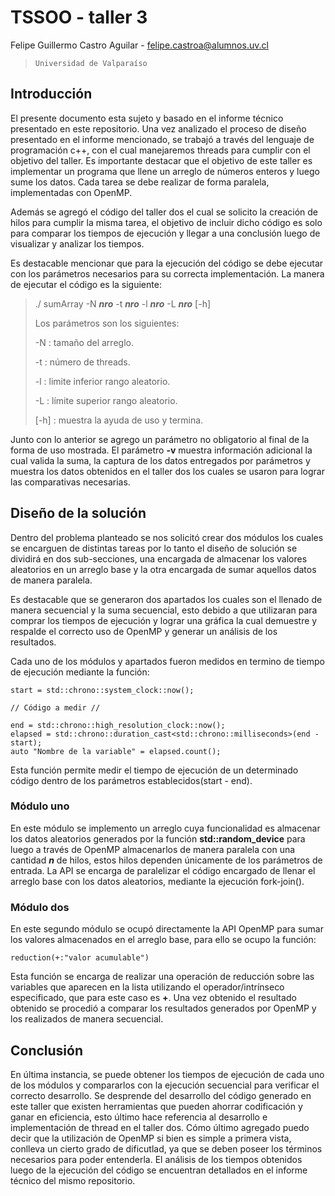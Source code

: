 # TSSOO - taller 3

Felipe Guillermo Castro Aguilar - <felipe.castroa@alumnos.uv.cl>

>`Universidad de Valparaíso`

## Introducción
El presente documento esta sujeto y basado en el informe técnico presentado en este repositorio. 
Una vez analizado el proceso de diseño presentado en el informe mencionado, se trabajó a través del lenguaje de programación c++, con el cual manejaremos threads para cumplir con el objetivo del taller. Es importante destacar que el objetivo de este taller es implementar un programa que llene un arreglo de números enteros y luego sume los datos. Cada tarea se debe realizar de forma paralela, implementadas con OpenMP.

Además se agregó el código del taller dos el cual se solicito la creación de hilos para cumplir la misma tarea, el objetivo de incluir dicho código es solo para comparar los tiempos de ejecución y llegar a una conclusión luego de visualizar y analizar los tiempos.

Es destacable mencionar que para la ejecución del código se debe ejecutar con los parámetros necesarios para su correcta implementación. La manera de ejecutar el código es la siguiente:
> ./ sumArray -N **_nro_** -t  **_nro_** -l  **_nro_** -L  **_nro_** [-h]
>
>Los parámetros son los siguientes:
>
>-N : tamaño del arreglo.
>
>-t : número de threads.
>
>-l : limite inferior rango aleatorio.
>
>-L : límite superior rango aleatorio.
>
>[-h] : muestra la ayuda de uso y termina. 
>
Junto con lo anterior se agrego un parámetro no obligatorio al final de la forma de uso mostrada. El parámetro **-v** muestra información adicional la cual valida la suma, la captura de los datos entregados por parámetros y muestra los datos obtenidos en el taller dos los cuales se usaron para lograr las comparativas necesarias.

## Diseño de la solución

Dentro del problema planteado se nos solicitó crear dos módulos los cuales se encarguen de distintas tareas por lo tanto el diseño de solución se dividirá en dos sub-secciones, una encargada de almacenar los valores aleatorios en un arreglo base y la otra encargada de sumar aquellos datos de manera paralela.

Es destacable que se generaron dos apartados los cuales son el llenado de manera secuencial y la suma secuencial, esto debido a que utilizaran para comprar los tiempos de ejecución y lograr una gráfica la cual demuestre y respalde el correcto uso de OpenMP y generar un análisis de los resultados.

Cada uno de los módulos y apartados fueron medidos en termino de tiempo de ejecución mediante la función:
~~~
start = std::chrono::system_clock::now();

// Código a medir //

end = std::chrono::high_resolution_clock::now(); 
elapsed = std::chrono::duration_cast<std::chrono::milliseconds>(end - start);
auto "Nombre de la variable" = elapsed.count();
~~~
Esta función permite medir el tiempo de ejecución de un determinado código dentro de los parámetros establecidos(start - end).
### Módulo uno

En este módulo se implemento un arreglo cuya funcionalidad es almacenar los datos aleatorios generados por la función **std::random_device** para luego a través de OpenMP almacenarlos de manera paralela con una cantidad ***n*** de hilos, estos hilos dependen únicamente de los parámetros de entrada. La API se encarga de paralelizar el código encargado de llenar el arreglo base con los datos aleatorios, mediante la ejecución fork-join().

### Módulo dos

En este segundo módulo se ocupó directamente la API OpenMP para sumar los valores almacenados en el arreglo base, para ello se ocupo la función:
~~~
reduction(+:"valor acumulable")
~~~
Esta función se encarga de realizar una operación de reducción sobre las variables que aparecen en la lista utilizando el operador/intrínseco especificado, que para este caso es **+**.
Una vez obtenido el resultado obtenido se procedió a comparar los resultados generados por OpenMP y los realizados de manera secuencial.

## Conclusión

En última instancia, se puede obtener los tiempos de ejecución de cada uno de los módulos y compararlos con la ejecución secuencial para verificar el correcto desarrollo. Se desprende del desarrollo del código generado en este taller que existen herramientas que pueden ahorrar codificación y ganar en eficiencia, esto último hace referencia al desarrollo e implementación de thread en el taller dos. Cómo último agregado puedo decir que la utilización de OpenMP si bien es simple a primera vista, conlleva un cierto grado de dificutlad, ya que se deben poseer los términos necesarios para poder entenderla. El análisis de los tiempos obtenidos luego de la ejecución del código se encuentran detallados en el informe técnico del mismo repositorio. 